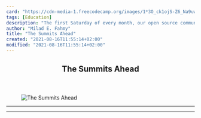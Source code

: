 ```yaml
---
card: "https://cdn-media-1.freecodecamp.org/images/1*3O_ck1ojS-Z6_Na9uwHqpg.jpeg"
tags: [Education]
description: "The first Saturday of every month, our open source community "
author: "Milad E. Fahmy"
title: "The Summits Ahead"
created: "2021-08-16T11:55:14+02:00"
modified: "2021-08-16T11:55:14+02:00"
---
```

<div class="site-wrapper">
<main id="site-main" class="site-main outer">
<div class="inner">
<article class="post-full post tag-education tag-technology tag-design tag-social-media tag-startup ">
<header class="post-full-header">
<h1 class="post-full-title">The Summits Ahead</h1>
</header>
<figure class="post-full-image">
<picture>
<source media="(max-width: 700px)" sizes="1px" srcset="data:image/gif;base64,R0lGODlhAQABAIAAAAAAAP///yH5BAEAAAAALAAAAAABAAEAAAIBRAA7 1w">
<source media="(min-width: 701px)" sizes="(max-width: 800px) 400px,
(max-width: 1170px) 700px,
1400px" srcset="https://cdn-media-1.freecodecamp.org/images/1*3O_ck1ojS-Z6_Na9uwHqpg.jpeg 300w,
https://cdn-media-1.freecodecamp.org/images/1*3O_ck1ojS-Z6_Na9uwHqpg.jpeg 600w,
https://cdn-media-1.freecodecamp.org/images/1*3O_ck1ojS-Z6_Na9uwHqpg.jpeg 1000w,
https://cdn-media-1.freecodecamp.org/images/1*3O_ck1ojS-Z6_Na9uwHqpg.jpeg 2000w">
<img onerror="this.style.display='none'" src="https://cdn-media-1.freecodecamp.org/images/1*3O_ck1ojS-Z6_Na9uwHqpg.jpeg" alt="The Summits Ahead">
</picture>
</figure>
<section class="post-full-content">
<div class="post-content">
</div>
<hr>
<hr>
</section>
</article>
</div>
</main>
</div>
<!-- Google Tag Manager (noscript) -->
<!-- End Google Tag Manager (noscript) -->
